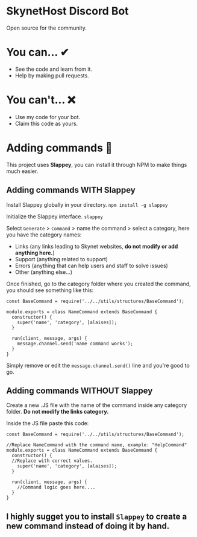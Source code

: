 # SkynetHost Discord Bot
Open source for the community.

# You can... ✔
- See the code and learn from it.
- Help by making pull requests.

# You can't... ❌
- Use my code for your bot.
- Claim this code as yours.

# Adding commands 🔧

This project uses **Slappey**, you can install it through NPM to make things much easier. 

## Adding commands WITH Slappey

Install Slappey globally in your directory.
`npm install -g slappey`

Initialize the Slappey interface.
`slappey`

Select `Generate` > `Command` > name the command > select a category, here you have the category names:
- Links (any links leading to Skynet websites, **do not modify or add anything here.**)
- Support (anything related to support)
- Errors (anything that can help users and staff to solve issues)
- Other (anything else...)

Once finished, go to the category folder where you created the command, you should see something like this:

```JS
const BaseCommand = require('../../utils/structures/BaseCommand');

module.exports = class NameCommand extends BaseCommand {
  constructor() {
    super('name', 'category', [alaises]);
  }

  run(client, message, args) {
    message.channel.send('name command works');
  }
}
```

Simply remove or edit the `message.channel.send()` line and you're good to go.

## Adding commands WITHOUT Slappey

Create a new .JS file with the name of the command inside any category folder. **Do not modify the links category.**

Inside the JS file paste this code:

```JS
const BaseCommand = require('../../utils/structures/BaseCommand');

//Replace NameCommand with the command name, example: "HelpCommand"
module.exports = class NameCommand extends BaseCommand {
  constructor() {
  //Replace with correct values.
    super('name', 'category', [alaises]);
  }

  run(client, message, args) {
    //Command logic goes here....
  }
}
```

## I highly sugget you to install `Slappey` to create a new command instead of doing it by hand.
